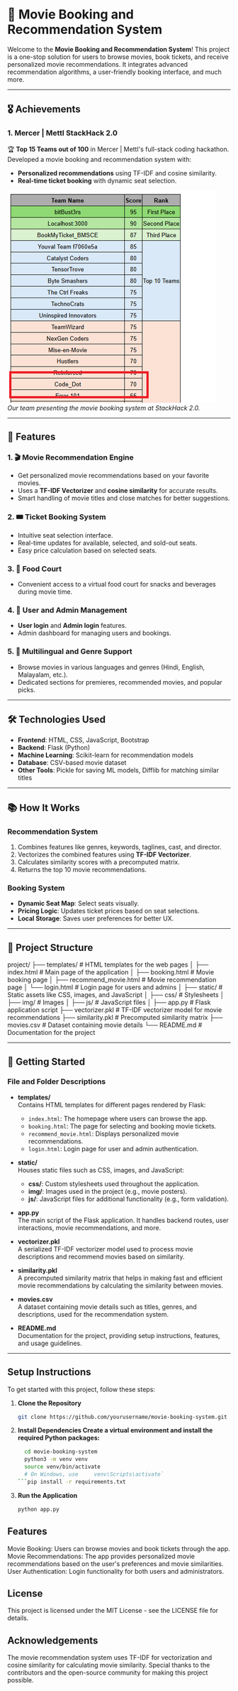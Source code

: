 # 🎥 Movie Booking and Recommendation System

Welcome to the **Movie Booking and Recommendation System**! This project is a one-stop solution for users to browse movies, book tickets, and receive personalized movie recommendations. It integrates advanced recommendation algorithms, a user-friendly booking interface, and much more.

---

## 🎖️ Achievements

### 1. Mercer | Mettl StackHack 2.0
🏆 **Top 15 Teams out of 100** in Mercer | Mettl's full-stack coding hackathon.  
Developed a movie booking and recommendation system with:
- **Personalized recommendations** using TF-IDF and cosine similarity.
- **Real-time ticket booking** with dynamic seat selection.

![Team Collaboration](static/img/hackathon_photo.png)  
*Our team presenting the movie booking system at StackHack 2.0.*

---
## 🚀 Features

### 1. 🎬 **Movie Recommendation Engine**
- Get personalized movie recommendations based on your favorite movies.
- Uses a **TF-IDF Vectorizer** and **cosine similarity** for accurate results.
- Smart handling of movie titles and close matches for better suggestions.

### 2. 🎟️ **Ticket Booking System**
- Intuitive seat selection interface.
- Real-time updates for available, selected, and sold-out seats.
- Easy price calculation based on selected seats.

### 3. 🍿 **Food Court**
- Convenient access to a virtual food court for snacks and beverages during movie time.

### 4. 🔐 **User and Admin Management**
- **User login** and **Admin login** features.
- Admin dashboard for managing users and bookings.

### 5. 🌟 **Multilingual and Genre Support**
- Browse movies in various languages and genres (Hindi, English, Malayalam, etc.).
- Dedicated sections for premieres, recommended movies, and popular picks.

---

## 🛠️ Technologies Used
- **Frontend**: HTML, CSS, JavaScript, Bootstrap
- **Backend**: Flask (Python)
- **Machine Learning**: Scikit-learn for recommendation models
- **Database**: CSV-based movie dataset
- **Other Tools**: Pickle for saving ML models, Difflib for matching similar titles

---

## 📚 How It Works

### Recommendation System
1. Combines features like genres, keywords, taglines, cast, and director.
2. Vectorizes the combined features using **TF-IDF Vectorizer**.
3. Calculates similarity scores with a precomputed matrix.
4. Returns the top 10 movie recommendations.

### Booking System
- **Dynamic Seat Map**: Select seats visually.
- **Pricing Logic**: Updates ticket prices based on seat selections.
- **Local Storage**: Saves user preferences for better UX.

---

## 📂 Project Structure
project/
├── templates/            # HTML templates for the web pages
│   ├── index.html        # Main page of the application
│   ├── booking.html      # Movie booking page
│   ├── recommend_movie.html # Movie recommendation page
│   └── login.html        # Login page for users and admins
│
├── static/               # Static assets like CSS, images, and JavaScript
│   ├── css/              # Stylesheets
│   ├── img/              # Images
│   ├── js/               # JavaScript files
│
├── app.py                # Flask application script
├── vectorizer.pkl        # TF-IDF vectorizer model for movie recommendations
├── similarity.pkl        # Precomputed similarity matrix
├── movies.csv            # Dataset containing movie details
└── README.md             # Documentation for the project

---

## 🌟 Getting Started


### File and Folder Descriptions

- **templates/**  
  Contains HTML templates for different pages rendered by Flask:
  - `index.html`: The homepage where users can browse the app.
  - `booking.html`: The page for selecting and booking movie tickets.
  - `recommend_movie.html`: Displays personalized movie recommendations.
  - `login.html`: Login page for user and admin authentication.

- **static/**  
  Houses static files such as CSS, images, and JavaScript:
  - **css/**: Custom stylesheets used throughout the application.
  - **img/**: Images used in the project (e.g., movie posters).
  - **js/**: JavaScript files for additional functionality (e.g., form validation).

- **app.py**  
  The main script of the Flask application. It handles backend routes, user interactions, movie recommendations, and more.

- **vectorizer.pkl**  
  A serialized TF-IDF vectorizer model used to process movie descriptions and recommend movies based on similarity.

- **similarity.pkl**  
  A precomputed similarity matrix that helps in making fast and efficient movie recommendations by calculating the similarity between movies.

- **movies.csv**  
  A dataset containing movie details such as titles, genres, and descriptions, used for the recommendation system.

- **README.md**  
  Documentation for the project, providing setup instructions, features, and usage guidelines.

---

## Setup Instructions

To get started with this project, follow these steps:

1. **Clone the Repository**
   ```bash
   git clone https://github.com/yourusername/movie-booking-system.git
2. **Install Dependencies Create a virtual environment and install the required Python packages:**
    ```bash 
      cd movie-booking-system
      python3 -m venv venv
      source venv/bin/activate  
      # On Windows, use     venv\Scripts\activate`
    ```pip install -r requirements.txt
3. **Run the Application**
     ```bash 
     python app.py


## Features
Movie Booking: Users can browse movies and book tickets through the app.
Movie Recommendations: The app provides personalized movie recommendations based on the user's preferences and movie similarities.
User Authentication: Login functionality for both users and administrators.



## License
This project is licensed under the MIT License - see the LICENSE file for details.

## Acknowledgements
The movie recommendation system uses TF-IDF for vectorization and cosine similarity for calculating movie similarity.
Special thanks to the contributors and the open-source community for making this project possible.
